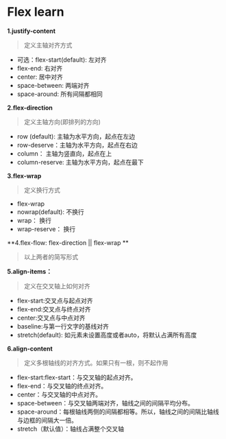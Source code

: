 # Flex learn

**1.justify-content**
>定义主轴对齐方式
- 可选：flex-start(default): 左对齐
- flex-end: 右对齐
- center: 居中对齐
- space-between: 两端对齐
- space-around: 所有间隔都相同


**2.flex-direction**
>定义主轴方向(即排列的方向)
- row (default): 主轴为水平方向，起点在左边
- row-deserve：主轴为水平方向，起点在右边
- column： 主轴为竖直向，起点在上
- column-reserve: 主轴为水平方向，起点在最下


**3.flex-wrap**
>定义换行方式
- flex-wrap
- nowrap(default): 不换行
- wrap： 换行
- wrap-reserve： 换行


**4.flex-flow: flex-direction || flex-wrap **
>以上两者的简写形式


**5.align-items：**
>定义在交叉轴上如何对齐
- flex-start:交叉点与起点对齐
- flex-end:交叉点与终点对齐
- center:交叉点与中点对齐
- baseline:与第一行文字的基线对齐
- stretch(default): 如元素未设置高度或者auto，将默认占满所有高度


**6.align-content**
>定义多根轴线的对齐方式。如果只有一根，则不起作用
- flex-start:flex-start：与交叉轴的起点对齐。
- flex-end：与交叉轴的终点对齐。
- center：与交叉轴的中点对齐。
- space-between：与交叉轴两端对齐，轴线之间的间隔平均分布。
- space-around：每根轴线两侧的间隔都相等。所以，轴线之间的间隔比轴线与边框的间隔大一倍。
- stretch（默认值）：轴线占满整个交叉轴
